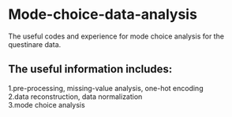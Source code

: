 # Mode-choice-data-analysis
The useful codes and experience for mode choice analysis for the questinare data.

## The useful information includes:  
  1.pre-processing, missing-value analysis, one-hot encoding  
  2.data reconstruction, data normalization  
  3.mode choice analysis  
